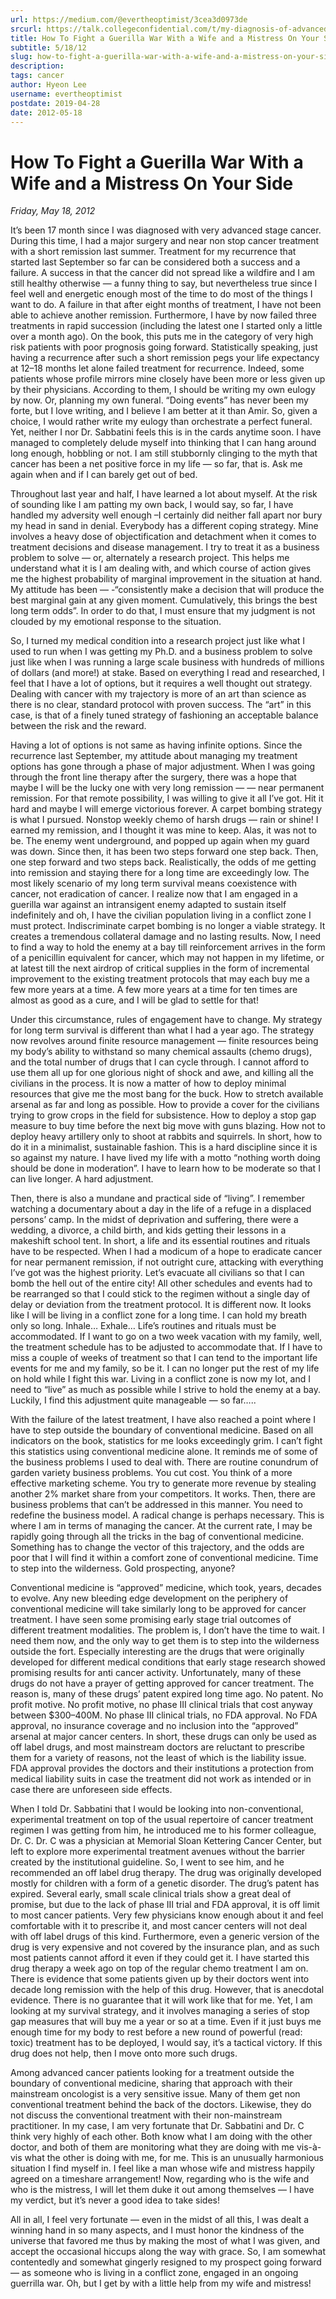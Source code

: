 ```yaml
---
url: https://medium.com/@evertheoptimist/3cea3d0973de
srcurl: https://talk.collegeconfidential.com/t/my-diagnosis-of-advanced-cancer-how-to-help-my-kids/1013554/958
title: How To Fight a Guerilla War With a Wife and a Mistress On Your Side
subtitle: 5/18/12
slug: how-to-fight-a-guerilla-war-with-a-wife-and-a-mistress-on-your-side
description: 
tags: cancer
author: Hyeon Lee
username: evertheoptimist
postdate: 2019-04-28
date: 2012-05-18
---
```


# How To Fight a Guerilla War With a Wife and a Mistress On Your Side

*Friday, May 18, 2012*

It’s been 17 month since I was diagnosed with very advanced stage cancer. During this time, I had a major surgery and near non stop cancer treatment with a short remission last summer. Treatment for my recurrence that started last September so far can be considered both a success and a failure. A success in that the cancer did not spread like a wildfire and I am still healthy otherwise — a funny thing to say, but nevertheless true since I feel well and energetic enough most of the time to do most of the things I want to do. A failure in that after eight months of treatment, I have not been able to achieve another remission. Furthermore, I have by now failed three treatments in rapid succession (including the latest one I started only a little over a month ago). On the book, this puts me in the category of very high risk patients with poor prognosis going forward. Statistically speaking, just having a recurrence after such a short remission pegs your life expectancy at 12–18 months let alone failed treatment for recurrence. Indeed, some patients whose profile mirrors mine closely have been more or less given up by their physicians. According to them, I should be writing my own eulogy by now. Or, planning my own funeral. “Doing events” has never been my forte, but I love writing, and I believe I am better at it than Amir. So, given a choice, I would rather write my eulogy than orchestrate a perfect funeral. Yet, neither I nor Dr. Sabbatini feels this is in the cards anytime soon. I have managed to completely delude myself into thinking that I can hang around long enough, hobbling or not. I am still stubbornly clinging to the myth that cancer has been a net positive force in my life — so far, that is. Ask me again when and if I can barely get out of bed.

Throughout last year and half, I have learned a lot about myself. At the risk of sounding like I am patting my own back, I would say, so far, I have handled my adversity well enough –I certainly did neither fall apart nor bury my head in sand in denial. Everybody has a different coping strategy. Mine involves a heavy dose of objectification and detachment when it comes to treatment decisions and disease management. I try to treat it as a business problem to solve — or, alternately a research project. This helps me understand what it is I am dealing with, and which course of action gives me the highest probability of marginal improvement in the situation at hand. My attitude has been — -“consistently make a decision that will produce the best marginal gain at any given moment. Cumulatively, this brings the best long term odds”. In order to do that, I must ensure that my judgment is not clouded by my emotional response to the situation.

So, I turned my medical condition into a research project just like what I used to run when I was getting my Ph.D. and a business problem to solve just like when I was running a large scale business with hundreds of millions of dollars (and more!) at stake. Based on everything I read and researched, I feel that I have a lot of options, but it requires a well thought out strategy. Dealing with cancer with my trajectory is more of an art than science as there is no clear, standard protocol with proven success. The “art” in this case, is that of a finely tuned strategy of fashioning an acceptable balance between the risk and the reward.

Having a lot of options is not same as having infinite options. Since the recurrence last September, my attitude about managing my treatment options has gone through a phase of major adjustment. When I was going through the front line therapy after the surgery, there was a hope that maybe I will be the lucky one with very long remission — — near permanent remission. For that remote possibility, I was willing to give it all I’ve got. Hit it hard and maybe I will emerge victorious forever. A carpet bombing strategy is what I pursued. Nonstop weekly chemo of harsh drugs — rain or shine! I earned my remission, and I thought it was mine to keep. Alas, it was not to be. The enemy went underground, and popped up again when my guard was down. Since then, it has been two steps forward one step back. Then, one step forward and two steps back. Realistically, the odds of me getting into remission and staying there for a long time are exceedingly low. The most likely scenario of my long term survival means coexistence with cancer, not eradication of cancer. I realize now that I am engaged in a guerilla war against an intransigent enemy adapted to sustain itself indefinitely and oh, I have the civilian population living in a conflict zone I must protect. Indiscriminate carpet bombing is no longer a viable strategy. It creates a tremendous collateral damage and no lasting results. Now, I need to find a way to hold the enemy at a bay till reinforcement arrives in the form of a penicillin equivalent for cancer, which may not happen in my lifetime, or at latest till the next airdrop of critical supplies in the form of incremental improvement to the existing treatment protocols that may each buy me a few more years at a time. A few more years at a time for ten times are almost as good as a cure, and I will be glad to settle for that!

Under this circumstance, rules of engagement have to change. My strategy for long term survival is different than what I had a year ago. The strategy now revolves around finite resource management — finite resources being my body’s ability to withstand so many chemical assaults (chemo drugs), and the total number of drugs that I can cycle through. I cannot afford to use them all up for one glorious night of shock and awe, and killing all the civilians in the process. It is now a matter of how to deploy minimal resources that give me the most bang for the buck. How to stretch available arsenal as far and long as possible. How to provide a cover for the civilians trying to grow crops in the field for subsistence. How to deploy a stop gap measure to buy time before the next big move with guns blazing. How not to deploy heavy artillery only to shoot at rabbits and squirrels. In short, how to do it in a minimalist, sustainable fashion. This is a hard discipline since it is so against my nature. I have lived my life with a motto “nothing worth doing should be done in moderation”. I have to learn how to be moderate so that I can live longer. A hard adjustment.

Then, there is also a mundane and practical side of “living”. I remember watching a documentary about a day in the life of a refuge in a displaced persons’ camp. In the midst of deprivation and suffering, there were a wedding, a divorce, a child birth, and kids getting their lessons in a makeshift school tent. In short, a life and its essential routines and rituals have to be respected. When I had a modicum of a hope to eradicate cancer for near permanent remission, if not outright cure, attacking with everything I’ve got was the highest priority. Let’s evacuate all civilians so that I can bomb the hell out of the entire city! All other schedules and events had to be rearranged so that I could stick to the regimen without a single day of delay or deviation from the treatment protocol. It is different now. It looks like I will be living in a conflict zone for a long time. I can hold my breath only so long. Inhale… Exhale… Life’s routines and rituals must be accommodated. If I want to go on a two week vacation with my family, well, the treatment schedule has to be adjusted to accommodate that. If I have to miss a couple of weeks of treatment so that I can tend to the important life events for me and my family, so be it. I can no longer put the rest of my life on hold while I fight this war. Living in a conflict zone is now my lot, and I need to “live” as much as possible while I strive to hold the enemy at a bay. Luckily, I find this adjustment quite manageable — so far…..

With the failure of the latest treatment, I have also reached a point where I have to step outside the boundary of conventional medicine. Based on all indicators on the book, statistics for me looks exceedingly grim. I can’t fight this statistics using conventional medicine alone. It reminds me of some of the business problems I used to deal with. There are routine conundrum of garden variety business problems. You cut cost. You think of a more effective marketing scheme. You try to generate more revenue by stealing another 2% market share from your competitors. It works. Then, there are business problems that can’t be addressed in this manner. You need to redefine the business model. A radical change is perhaps necessary. This is where I am in terms of managing the cancer. At the current rate, I may be rapidly going through all the tricks in the bag of conventional medicine. Something has to change the vector of this trajectory, and the odds are poor that I will find it within a comfort zone of conventional medicine. Time to step into the wilderness. Gold prospecting, anyone?

Conventional medicine is “approved” medicine, which took, years, decades to evolve. Any new bleeding edge development on the periphery of conventional medicine will take similarly long to be approved for cancer treatment. I have seen some promising early stage trial outcomes of different treatment modalities. The problem is, I don’t have the time to wait. I need them now, and the only way to get them is to step into the wilderness outside the fort. Especially interesting are the drugs that were originally developed for different medical conditions that early stage research showed promising results for anti cancer activity. Unfortunately, many of these drugs do not have a prayer of getting approved for cancer treatment. The reason is, many of these drugs’ patent expired long time ago. No patent. No profit motive. No profit motive, no phase III clinical trials that cost anyway between $300–400M. No phase III clinical trials, no FDA approval. No FDA approval, no insurance coverage and no inclusion into the “approved” arsenal at major cancer centers. In short, these drugs can only be used as off label drugs, and most mainstream doctors are reluctant to prescribe them for a variety of reasons, not the least of which is the liability issue. FDA approval provides the doctors and their institutions a protection from medical liability suits in case the treatment did not work as intended or in case there are unforeseen side effects.

When I told Dr. Sabbatini that I would be looking into non-conventional, experimental treatment on top of the usual repertoire of cancer treatment regimen I was getting from him, he introduced me to his former colleague, Dr. C. Dr. C was a physician at Memorial Sloan Kettering Cancer Center, but left to explore more experimental treatment avenues without the barrier created by the institutional guideline. So, I went to see him, and he recommended an off label drug therapy. The drug was originally developed mostly for children with a form of a genetic disorder. The drug’s patent has expired. Several early, small scale clinical trials show a great deal of promise, but due to the lack of phase III trial and FDA approval, it is off limit to most cancer patients. Very few physicians know enough about it and feel comfortable with it to prescribe it, and most cancer centers will not deal with off label drugs of this kind. Furthermore, even a generic version of the drug is very expensive and not covered by the insurance plan, and as such most patients cannot afford it even if they could get it. I have started this drug therapy a week ago on top of the regular chemo treatment I am on. There is evidence that some patients given up by their doctors went into decade long remission with the help of this drug. However, that is anecdotal evidence. There is no guarantee that it will work like that for me. Yet, I am looking at my survival strategy, and it involves managing a series of stop gap measures that will buy me a year or so at a time. Even if it just buys me enough time for my body to rest before a new round of powerful (read: toxic) treatment has to be deployed, I would say, it’s a tactical victory. If this drug does not help, then I move onto more such drugs.

Among advanced cancer patients looking for a treatment outside the boundary of conventional medicine, sharing that approach with their mainstream oncologist is a very sensitive issue. Many of them get non conventional treatment behind the back of the doctors. Likewise, they do not discuss the conventional treatment with their non-mainstream practitioner. In my case, I am very fortunate that Dr. Sabbatini and Dr. C think very highly of each other. Both know what I am doing with the other doctor, and both of them are monitoring what they are doing with me vis-à-vis what the other is doing with me, for me. This is an unusually harmonious situation I find myself in. I feel like a man whose wife and mistress happily agreed on a timeshare arrangement! Now, regarding who is the wife and who is the mistress, I will let them duke it out among themselves — I have my verdict, but it’s never a good idea to take sides!

All in all, I feel very fortunate — even in the midst of all this, I was dealt a winning hand in so many aspects, and I must honor the kindness of the universe that favored me thus by making the most of what I was given, and accept the occasional hiccups along the way with grace. So, I am somewhat contentedly and somewhat gingerly resigned to my prospect going forward — as someone who is living in a conflict zone, engaged in an ongoing guerrilla war. Oh, but I get by with a little help from my wife and mistress!

